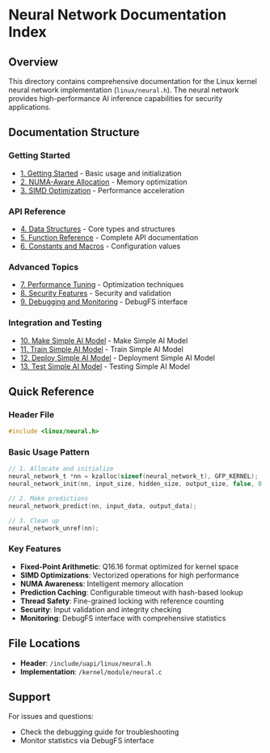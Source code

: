 # Neural Network Documentation Index

## Overview
This directory contains comprehensive documentation for the Linux kernel neural network implementation (`linux/neural.h`). The neural network provides high-performance AI inference capabilities for security applications.

## Documentation Structure

### Getting Started
- [1. Getting Started](1.Getting%20Started.md) - Basic usage and initialization
- [2. NUMA-Aware Allocation](2.NUMA-Aware%20Allocation.md) - Memory optimization
- [3. SIMD Optimization](3.SIMD%20Optimization.md) - Performance acceleration

### API Reference
- [4. Data Structures](4.Data%20Structures.md) - Core types and structures
- [5. Function Reference](5.Function%20Reference.md) - Complete API documentation
- [6. Constants and Macros](6.Constants%20and%20Macros.md) - Configuration values

### Advanced Topics
- [7. Performance Tuning](7.Performance%20Tuning.md) - Optimization techniques
- [8. Security Features](8.Security%20Features.md) - Security and validation
- [9. Debugging and Monitoring](9.Debugging%20and%20Monitoring.md) - DebugFS interface

### Integration and Testing
- [10. Make Simple AI Model](10.Make%20Simple%20AI%20Model.md) - Make Simple AI Model
- [11. Train Simple AI Model](11.Train%20Simple%20AI%20Model.md) - Train Simple AI Model
- [12. Deploy Simple AI Model](12.Deploy%20Simple%20AI%20Model.md) - Deployment Simple AI Model
- [13. Test Simple AI Model](13.Test%20Simple%20AI%20Model.md) - Testing Simple AI Model


## Quick Reference

### Header File
```c
#include <linux/neural.h>
```

### Basic Usage Pattern
```c
// 1. Allocate and initialize
neural_network_t *nn = kzalloc(sizeof(neural_network_t), GFP_KERNEL);
neural_network_init(nn, input_size, hidden_size, output_size, false, 0.0f);

// 2. Make predictions
neural_network_predict(nn, input_data, output_data);

// 3. Clean up
neural_network_unref(nn);
```

### Key Features
- **Fixed-Point Arithmetic**: Q16.16 format optimized for kernel space
- **SIMD Optimizations**: Vectorized operations for high performance
- **NUMA Awareness**: Intelligent memory allocation
- **Prediction Caching**: Configurable timeout with hash-based lookup
- **Thread Safety**: Fine-grained locking with reference counting
- **Security**: Input validation and integrity checking
- **Monitoring**: DebugFS interface with comprehensive statistics

## File Locations
- **Header**: `/include/uapi/linux/neural.h`
- **Implementation**: `/kernel/module/neural.c`

## Support
For issues and questions:
- Check the debugging guide for troubleshooting
- Monitor statistics via DebugFS interface
